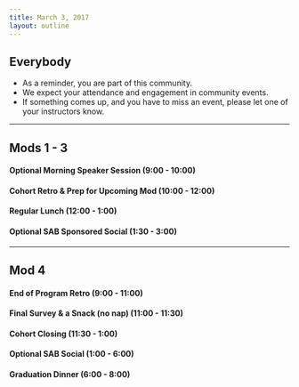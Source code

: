 ```yaml
---
title: March 3, 2017
layout: outline
---
```


## Everybody

- As a reminder, you are part of this community.
- We expect your attendance and engagement in community events.
- If something comes up, and you have to miss an event, please let one of your instructors know.

***

## Mods 1 - 3

#### Optional Morning Speaker Session (9:00 - 10:00)

#### Cohort Retro & Prep for Upcoming Mod (10:00 - 12:00)

#### Regular Lunch (12:00 - 1:00)

#### Optional SAB Sponsored Social (1:30 - 3:00)

***

## Mod 4

#### End of Program Retro (9:00 - 11:00)

#### Final Survey & a Snack (no nap) (11:00 - 11:30)

#### Cohort Closing (11:30 - 1:00)

#### Optional SAB Social (1:00 - 6:00)

#### Graduation Dinner (6:00 - 8:00)
